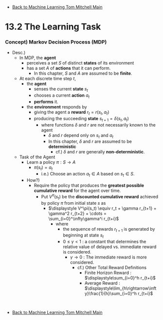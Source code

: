 * [Back to Machine Learning Tom Mitchell Main](../../main.md)

# 13.2 The Learning Task

### Concept) Markov Decision Process (MDP)
- Desc.)
  - In MDP, the **agent** 
    - perceives a set $S$ of distinct **states** of its environment
    - has a set $A$ of **actions** that it can perform.
      - In this chapter, $S$ and $A$ are assumed to be **finite**.
  - At each discrete time step $t$, 
    - the **agent** 
      - senses the current **state** $s_t$
      - chooses a current **action** $a_t$
      - **performs** it.
    - the **environment** responds by
      - giving the agent a **reward** $r_t=r(s_t, a_t)$
      - producing the succeeding **state** $s_{t+1} = \delta(s_t, a_t)$
        - where functions $\delta$ and $r$ are not necessarily known to the agent
          - $\delta$ and $r$ depend only on $s_t$ and $a_t$
          - In this chapter, $\delta$ and $r$ are assumed to be **deterministic**
            - cf.) $\delta$ and $r$ are generally **non-deterministic**.
  - Task of the Agent
    - Learn a policy $\pi : S \rightarrow A$
      - $\pi(s_t) = a_t$
        - i.e.) Choose an action $a_t \in A$ based on $s_t\in S$.
    - How?)
      - Require the policy that produces the **greatest possible cumulative reward** for the agent over time.
        - Put $V^\pi(s_t)$ be the **discounted cumulative reward** achieved by policy $\pi$ from initial state $s$ as
          - $`\displaystyle V^\pi(s_t) \equiv r_t + \gamma r_{t+1} + \gamma^2 r_{t+2} + \cdots = \sum_{i=0}^\infty\gamma^i r_{t+i}`$
            - where 
              - the sequence of rewards $r_{t+1}$ is generated by beginning at state $s_t$
              - $0\le\gamma\lt 1$ : a constant that determines the relative value of delayed vs. immediate reward is considered.
                - $\gamma\rightarrow 0$ : The immediate reward is more considered.
                  - cf.) Other Total Reward Definitions
                     - Finite Horizon Reward : $`\displaystyle\sum_{i=0}^h r_{t+i}`$
                     - Average Reward : $`\displaystyle\lim_{h\rightarrow\infty}\frac{1}{h}\sum_{i=0}^h r_{t+i}`$











<br>

* [Back to Machine Learning Tom Mitchell Main](../../main.md)